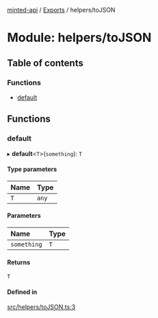 [minted-api](../README.md) / [Exports](../modules.md) / helpers/toJSON

# Module: helpers/toJSON

## Table of contents

### Functions

- [default](helpers_toJSON.md#default)

## Functions

### default

▸ **default**<`T`\>(`something`): `T`

#### Type parameters

| Name | Type |
| :------ | :------ |
| `T` | `any` |

#### Parameters

| Name | Type |
| :------ | :------ |
| `something` | `T` |

#### Returns

`T`

#### Defined in

[src/helpers/toJSON.ts:3](https://github.com/ianzepp/minted-api-ts/blob/05123f2/src/helpers/toJSON.ts#L3)

